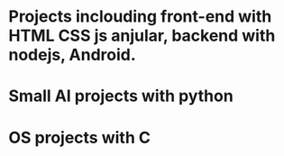 # Projects inclouding front-end with HTML CSS js anjular, backend with nodejs, Android.
# Small AI projects with python
# OS projects with C
